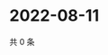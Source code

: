 # 2022-08-11

共 0 条

<!-- BEGIN WEIBO -->
<!-- 最后更新时间 Thu Aug 11 2022 19:00:53 GMT+0800 (China Standard Time) -->

<!-- END WEIBO -->
